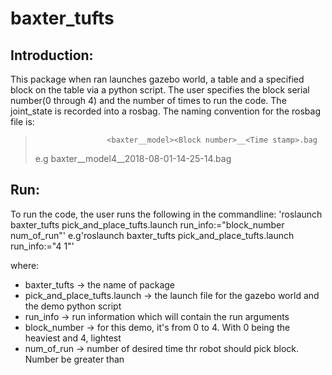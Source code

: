 # baxter_tufts
 
## Introduction:
This package when ran launches gazebo world, a table and a specified block on the table via a python script. The user specifies the block serial number(0 through 4) and the number of times to run the code. The joint_state is recorded into a rosbag. The naming convention for the rosbag file is:
>                     <baxter__model><Block number>__<Time stamp>.bag
> e.g                  baxter__model4__2018-08-01-14-25-14.bag

## Run:
To run the code, the user runs the following in the commandline:
   'roslaunch baxter_tufts pick_and_place_tufts.launch run_info:="block_number num_of_run"'
e.g'roslaunch baxter_tufts pick_and_place_tufts.launch run_info:="4 1"'
 
where:
- baxter_tufts                -> the name of package
- pick_and_place_tufts.launch -> the launch file for the gazebo world and the demo python script
- run_info                    -> run information which will contain the run arguments
- block_number                -> for this demo, it's from 0 to 4. With 0 being the heaviest and 4, lightest
- num_of_run                  -> number of desired time thr robot should pick block. Number be greater than 

